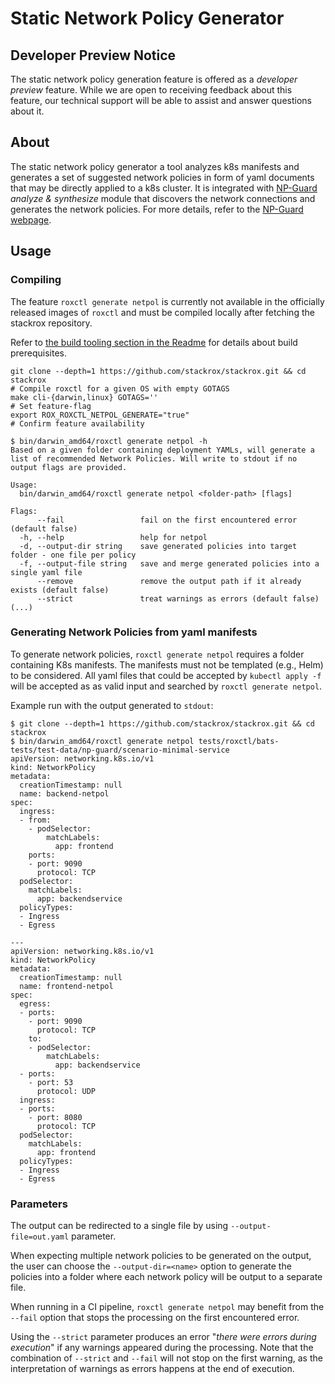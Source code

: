 # Static Network Policy Generator

## Developer Preview Notice

The static network policy generation feature is offered as a _developer preview_ feature.
While we are open to receiving feedback about this feature, our technical support will be able to
assist and answer questions about it.

## About

The static network policy generator a tool analyzes k8s manifests and generates a set of suggested network policies in form of yaml documents that may be directly applied to a k8s cluster. It is integrated with [NP-Guard](https://np-guard.github.io/) _analyze & synthesize_ module that discovers the network connections and generates the network policies. For more details, refer to the [NP-Guard webpage](https://np-guard.github.io/).

## Usage

### Compiling

The feature `roxctl generate netpol` is currently not available in the officially released images of `roxctl` and must be compiled locally after fetching the stackrox repository.

Refer to [the build tooling section in the Readme](https://github.com/stackrox/stackrox#build-tooling) for details about build prerequisites.

```shell
git clone --depth=1 https://github.com/stackrox/stackrox.git && cd stackrox
# Compile roxctl for a given OS with empty GOTAGS
make cli-{darwin,linux} GOTAGS=''
# Set feature-flag
export ROX_ROXCTL_NETPOL_GENERATE="true"
# Confirm feature availability

$ bin/darwin_amd64/roxctl generate netpol -h
Based on a given folder containing deployment YAMLs, will generate a list of recommended Network Policies. Will write to stdout if no output flags are provided.

Usage:
  bin/darwin_amd64/roxctl generate netpol <folder-path> [flags]

Flags:
      --fail                 fail on the first encountered error (default false)
  -h, --help                 help for netpol
  -d, --output-dir string    save generated policies into target folder - one file per policy
  -f, --output-file string   save and merge generated policies into a single yaml file
      --remove               remove the output path if it already exists (default false)
      --strict               treat warnings as errors (default false)
(...)
```

### Generating Network Policies from yaml manifests

To generate network policies, `roxctl generate netpol` requires a folder containing K8s manifests.
The manifests must not be templated (e.g., Helm) to be considered.
All yaml files that could be accepted by `kubectl apply -f` will be accepted as as valid input and searched by `roxctl generate netpol`.

Example run with the output generated to `stdout`:

```shell
$ git clone --depth=1 https://github.com/stackrox/stackrox.git && cd stackrox
$ bin/darwin_amd64/roxctl generate netpol tests/roxctl/bats-tests/test-data/np-guard/scenario-minimal-service
apiVersion: networking.k8s.io/v1
kind: NetworkPolicy
metadata:
  creationTimestamp: null
  name: backend-netpol
spec:
  ingress:
  - from:
    - podSelector:
        matchLabels:
          app: frontend
    ports:
    - port: 9090
      protocol: TCP
  podSelector:
    matchLabels:
      app: backendservice
  policyTypes:
  - Ingress
  - Egress

---
apiVersion: networking.k8s.io/v1
kind: NetworkPolicy
metadata:
  creationTimestamp: null
  name: frontend-netpol
spec:
  egress:
  - ports:
    - port: 9090
      protocol: TCP
    to:
    - podSelector:
        matchLabels:
          app: backendservice
  - ports:
    - port: 53
      protocol: UDP
  ingress:
  - ports:
    - port: 8080
      protocol: TCP
  podSelector:
    matchLabels:
      app: frontend
  policyTypes:
  - Ingress
  - Egress
```

### Parameters

The output can be redirected to a single file by using `--output-file=out.yaml` parameter.

When expecting multiple network policies to be generated on the output, the user can choose the `--output-dir=<name>` option to generate the policies into a folder where each network policy will be output to a separate file.

When running in a CI pipeline, `roxctl generate netpol` may benefit from the `--fail` option that stops the processing on the first encountered error.

Using the `--strict` parameter produces an error "_there were errors during execution_" if any warnings appeared during the processing. Note that the combination of `--strict` and `--fail` will not stop on the first warning, as the interpretation of warnings as errors happens at the end of execution.
